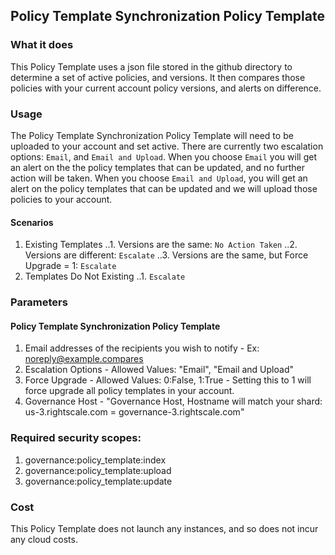 ## Policy Template Synchronization Policy Template

### What it does

This Policy Template uses a json file stored in the github directory to determine a set of active policies, and versions. It then compares those
 policies with your current account policy versions, and alerts on difference. 

### Usage
The Policy Template Synchronization Policy Template will need to be uploaded to your account and set active. There are currently two escalation options: `Email`,
and `Email and Upload`. When you choose `Email` you will get an alert on the the policy templates that can be updated, and no further action will be taken. 
When you choose `Email and Upload`, you will get an alert on the policy templates that can be updated and we will upload those policies to your account. 

#### Scenarios
1. Existing Templates
..1. Versions are the same: `No Action Taken`
..2. Versions are different: `Escalate`
..3. Versions are the same, but Force Upgrade = 1: `Escalate`
2. Templates Do Not Existing
..1. `Escalate`

### Parameters

#### Policy Template Synchronization Policy Template
1. Email addresses of the recipients you wish to notify - Ex: noreply@example.compares
2. Escalation Options - Allowed Values: "Email", "Email and Upload"
3. Force Upgrade - Allowed Values: 0:False, 1:True - Setting this to 1 will force upgrade all policy templates in your account. 
4. Governance Host - "Governance Host, Hostname will match your shard: us-3.rightscale.com = governance-3.rightscale.com"

### Required security scopes:
1. governance:policy_template:index
2. governance:policy_template:upload
3. governance:policy_template:update

### Cost

This Policy Template does not launch any instances, and so does not incur any cloud costs.